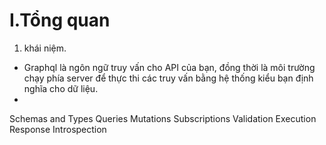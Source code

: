 # I.Tổng quan

1. khái niệm.
- Graphql là ngôn ngữ truy vấn cho API của bạn, đồng thời là môi trường chạy phía server để thực thi các truy vấn bằng hệ thống kiểu bạn định nghĩa cho dữ liệu.
- 
Schemas and Types
Queries
Mutations
Subscriptions
Validation
Execution
Response
Introspection
